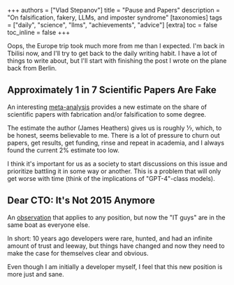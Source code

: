 +++
authors = ["Vlad Stepanov"]
title = "Pause and Papers"
description = "On falsification, fakery, LLMs, and imposter syndrome"
[taxonomies]
tags = ["daily", "science", "llms", "achievements", "advice"]
[extra]
toc = false
toc_inline = false
+++

Oops, the Europe trip took much more from me than I expected. I'm back in Tbilisi now,
and I'll try to get back to the daily writing habit. I have a lot of things to write about,
but I'll start with finishing the post I wrote on the plane back from Berlin.

## Approximately 1 in 7 Scientific Papers Are Fake

An interesting [meta-analysis](https://osf.io/5rf2m/) provides a new estimate on the share of
scientific papers with fabrication and/or falsification to some degree.

The estimate the author (James Heathers) gives us is roughly ⅐, which, to be honest,
seems believable to me. There is a lot of pressure to churn out papers, get results,
get funding, rinse and repeat in academia, and I always found the current 2% estimate too low.

I think it's important for us as a society to start discussions on this issue and prioritize
battling it in some way or another. This is a problem that will only get worse with time
(think of the implications of "GPT-4"-class models).

## Dear CTO: It's Not 2015 Anymore

An [observation](https://blog.godfreyai.com/p/dear-cto-its-not-2015-anymore) that applies to any
position, but now the "IT guys" are in the same boat as everyone else.

In short: 10 years ago developers were rare, hunted, and had an infinite amount of trust and leeway,
but things have changed and now they need to make the case for themselves clear and obvious.

Even though I am initially a developer myself, I feel that this new position is more just and sane.
